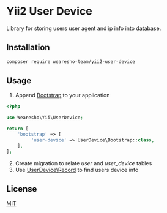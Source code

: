 # Yii2 User Device
Library for storing users user agent and ip info into database.

## Installation
```bash
composer require wearesho-team/yii2-user-device
```

## Usage
1. Append [Bootstrap](./src/Bootstrap.php) to your application
```php
<?php

use Wearesho\Yii\UserDevice;

return [
    'bootstrap' => [
         'user-device' => UserDevice\Bootstrap::class,
    ],
];
```
2. Create migration to relate *user* and *user_device* tables
3. Use [UserDevice\Record](./src/Record.php) to find users device info

## License
[MIT](./LICENSE)
